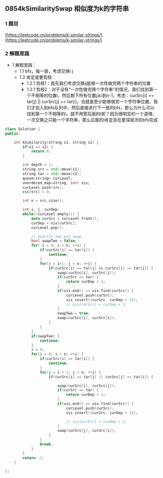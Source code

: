 ## 0854kSimilaritySwap 相似度为k的字符串

### 1 题目
[https://leetcode.cn/problems/k-similar-strings/](https://leetcode.cn/problems/k-similar-strings/)

### 2 解题思路
- 1 解题思路：
  - 1.1 bfs，每一层，考虑交换i j
  - 1.2 肯定是要剪枝：
    - 1.2.1 剪枝1：首先我们考虑交换ij能够一次性做完两个字符串的位置
    - 1.2.1 剪枝2：对于没有“一次性做完两个字符串”的情况，我们找到第一个不相等的位置i，然后剩下所有位置j从i到n-1，考虑：curSrc[i] == tar[j] || curSrc[j] == tar[i]，也就是至少能够做完一个字符串位置，我们才加入到bfs队列中，然后直接进行下一层的bfs，那么为什么可以找到第一个不相等的i，就不用管后面的i呢？因为很明显的一个道理，一次交换之只能一个字符串，那么后面的i肯定会在更深层次的bfs完成

```cpp
class Solution {
public:

    int kSimilarity(string s1, string s2) {
        if(s1 == s2) {
            return 0;
        }   

        int depth = 1;
        string src = std::move(s1);
        string tar = std::move(s2);
        queue<string> curLevel;
        unordered_map<string, int> vis;
        curLevel.push(src);
        vis[src] = 0;

        int n = src.size();

        int i, j, curDep;
        while(!curLevel.empty()) {
            auto curSrc = curLevel.front();
            curDep = vis[curSrc];
            curLevel.pop();

            // exactly two pos swap
            bool swapTwo = false;
            for( i = 0; i < n; ++i) {
                if(curSrc[i] == tar[i]) {
                    continue;
                }
                for(j = i+1; j < n; ++j) {
                    if(curSrc[i] == tar[j] && curSrc[j] == tar[i]) {
                        swap(curSrc[i], curSrc[j]);
                        if(curSrc == tar) {
                            return curDep + 1;
                        }
                        if(vis.end() == vis.find(curSrc)) {
                            curLevel.push(curSrc);
                            vis.insert({curSrc, curDep + 1});
                            // vis[curSrc] = curDep + 1;
                        }
                        swapTwo = true;
                        swap(curSrc[j], curSrc[i]);
                    }
                }
            }
            if(swapTwo) {
                continue;
            }
            i = 0;
            for(i = 0; i < n; ++i) {
                if(curSrc[i] == tar[i]) {
                    continue;
                }
                for(j = i + 1; j < n; ++j) {
                    if(curSrc[i] == tar[j] || curSrc[j] == tar[i]) {

                        swap(curSrc[i], curSrc[j]);
                        if(curSrc == tar) {
                            return curDep + 1;
                        }
                        if(vis.end() == vis.find(curSrc)) {
                            curLevel.push(curSrc);
                            vis.insert({curSrc, curDep + 1});

                            // vis[curSrc] = curDep + 1;
                        }
                        swap(curSrc[j], curSrc[i]);
                    }
                }
                break;
            }
        }
        return -1;
    }

};

```